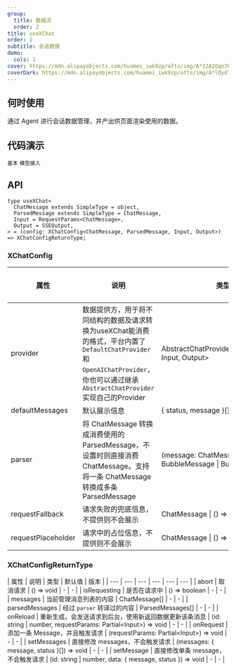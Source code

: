 ```yaml
---
group:
  title: 数据流
  order: 2
title: useXChat
order: 2
subtitle: 会话数据
demo:
  cols: 1
cover: https://mdn.alipayobjects.com/huamei_iwk9zp/afts/img/A*22A2Qqn7OrEAAAAAAAAAAAAADgCCAQ/original
coverDark: https://mdn.alipayobjects.com/huamei_iwk9zp/afts/img/A*lQydTrtLz9YAAAAAAAAAAAAADgCCAQ/original
---
```


## 何时使用

通过 Agent 进行会话数据管理，并产出供页面渲染使用的数据。

## 代码演示

<!-- prettier-ignore -->
<code src="./demos/x-chat/basic.tsx">基本</code>
<code src="./demos/x-chat/model.tsx">模型接入</code>

## API

```tsx | pure
type useXChat<
  ChatMessage extends SimpleType = object,
  ParsedMessage extends SimpleType = ChatMessage,
  Input = RequestParams<ChatMessage>,
  Output = SSEOutput,
> = (config: XChatConfig<ChatMessage, ParsedMessage, Input, Output>) => XChatConfigReturnType;
```

### XChatConfig

<!-- prettier-ignore -->
| 属性 | 说明 | 类型 | 默认值 | 版本 |
| --- | --- | --- | --- | --- |
| provider | 数据提供方，用于将不同结构的数据及请求转换为useXChat能消费的格式，平台内置了`DefaultChatProvider`和`OpenAIChatProvider`，你也可以通过继承`AbstractChatProvider`实现自己的Provider | AbstractChatProvider\<ChatMessage, Input, Output\> | - | - |
| defaultMessages | 默认展示信息 | { status, message }[] | - | - |
| parser | 将 ChatMessage 转换成消费使用的 ParsedMessage，不设置时则直接消费 ChatMessage。支持将一条 ChatMessage 转换成多条 ParsedMessage | (message: ChatMessage) => BubbleMessage \| BubbleMessage[] | - | - |
| requestFallback | 请求失败的兜底信息，不提供则不会展示 | ChatMessage \| () => ChatMessage | - | - |
| requestPlaceholder | 请求中的占位信息，不提供则不会展示 | ChatMessage \| () => ChatMessage | - | - |

### XChatConfigReturnType

| 属性 | 说明 | 类型 | 默认值 | 版本 |
| --- | --- | --- | --- | --- | --- |
| abort | 取消请求 | () => void | - | - |
| isRequesting | 是否在请求中 | () => boolean | - | - |
| messages | 当前管理消息列表的内容 | ChatMessage[] | - | - |
| parsedMessages | 经过 `parser` 转译过的内容 | ParsedMessages[] | - | - |
| onReload | 重新生成，会发送请求到后台，使用新返回数据更新该条消息 | (id: string \| number, requestParams: Partial\<Input\>) => void | - | - |
| onRequest | 添加一条 Message，并且触发请求 | (requestParams: Partial\<Input\>) => void | - | - |
| setMessages | 直接修改 messages，不会触发请求 | (messages: { message, status }[]) => void | - | - |
| setMessage | 直接修改单条 message，不会触发请求 | (id: string | number, data: { message, status }) => void | - | - |

